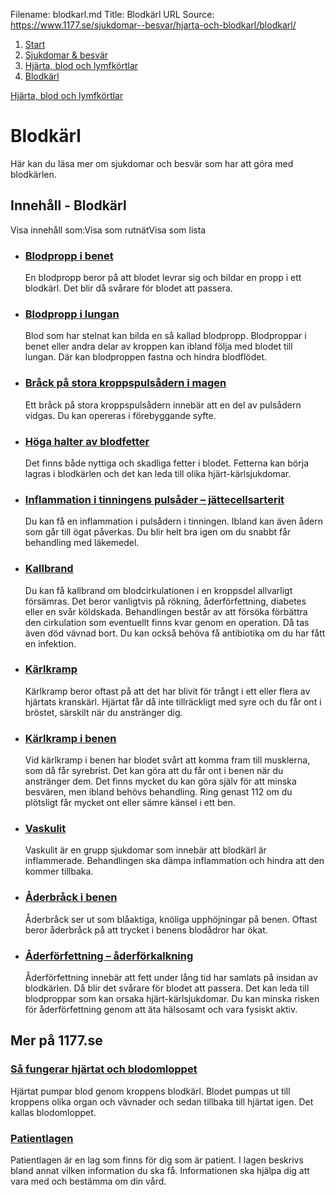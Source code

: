 Filename: blodkarl.md
Title: Blodkärl
URL Source: https://www.1177.se/sjukdomar--besvar/hjarta-och-blodkarl/blodkarl/

1.  [Start](https://www.1177.se/)
2.  [Sjukdomar & besvär](https://www.1177.se/sjukdomar--besvar/)
3.  [Hjärta, blod och lymfkörtlar](https://www.1177.se/sjukdomar--besvar/hjarta-och-blodkarl/)
4.  [Blodkärl](https://www.1177.se/sjukdomar--besvar/hjarta-och-blodkarl/blodkarl/)

[Hjärta, blod och lymfkörtlar](https://www.1177.se/sjukdomar--besvar/hjarta-och-blodkarl/)

Blodkärl
========

Här kan du läsa mer om sjukdomar och besvär som har att göra med blodkärlen.

Innehåll - Blodkärl
-------------------

Visa innehåll som:Visa som rutnätVisa som lista

*   ### [Blodpropp i benet](https://www.1177.se/sjukdomar--besvar/hjarta-och-blodkarl/blodkarl/blodpropp-i-benet/)
    
    En blodpropp beror på att blodet levrar sig och bildar en propp i ett blodkärl. Det blir då svårare för blodet att passera.
    
*   ### [Blodpropp i lungan](https://www.1177.se/sjukdomar--besvar/hjarta-och-blodkarl/blodkarl/blodpropp-i-lungan/)
    
    Blod som har stelnat kan bilda en så kallad blodpropp. Blodproppar i benet eller andra delar av kroppen kan ibland följa med blodet till lungan. Där kan blodproppen fastna och hindra blodflödet.
    
*   ### [Bråck på stora kroppspulsådern i magen](https://www.1177.se/sjukdomar--besvar/hjarta-och-blodkarl/blodkarl/brack-pa-stora-kroppspulsadern-i-magen/)
    
    Ett bråck på stora kroppspulsådern innebär att en del av pulsådern vidgas. Du kan opereras i förebyggande syfte.
    
*   ### [Höga halter av blodfetter](https://www.1177.se/sjukdomar--besvar/hjarta-och-blodkarl/blodkarl/hoga-blodfetter/)
    
    Det finns både nyttiga och skadliga fetter i blodet. Fetterna kan börja lagras i blodkärlen och det kan leda till olika hjärt-kärlsjukdomar.
    
*   ### [Inflammation i tinningens pulsåder – jättecellsarterit](https://www.1177.se/sjukdomar--besvar/hjarta-och-blodkarl/blodkarl/inflammation-i-tinningens-pulsader--temporalisarterit/)
    
    Du kan få en inflammation i pulsådern i tinningen. Ibland kan även ådern som går till ögat påverkas. Du blir helt bra igen om du snabbt får behandling med läkemedel.
    
*   ### [Kallbrand](https://www.1177.se/sjukdomar--besvar/hjarta-och-blodkarl/blodkarl/kallbrand/)
    
    Du kan få kallbrand om blodcirkulationen i en kroppsdel allvarligt försämras. Det beror vanligtvis på rökning, åderförfettning, diabetes eller en svår köldskada. Behandlingen består av att försöka förbättra den cirkulation som eventuellt finns kvar genom en operation. Då tas även död vävnad bort. Du kan också behöva få antibiotika om du har fått en infektion.
    
*   ### [Kärlkramp](https://www.1177.se/sjukdomar--besvar/hjarta-och-blodkarl/blodkarl/karlkramp/)
    
    Kärlkramp beror oftast på att det har blivit för trångt i ett eller flera av hjärtats kranskärl. Hjärtat får då inte tillräckligt med syre och du får ont i bröstet, särskilt när du anstränger dig.
    
*   ### [Kärlkramp i benen](https://www.1177.se/sjukdomar--besvar/hjarta-och-blodkarl/blodkarl/karlkramp-i-benen/)
    
    Vid kärlkramp i benen har blodet svårt att komma fram till musklerna, som då får syrebrist. Det kan göra att du får ont i benen när du anstränger dem. Det finns mycket du kan göra själv för att minska besvären, men ibland behövs behandling. Ring genast 112 om du plötsligt får mycket ont eller sämre känsel i ett ben.
    
*   ### [Vaskulit](https://www.1177.se/sjukdomar--besvar/hjarta-och-blodkarl/blodkarl/vaskulit/)
    
    Vaskulit är en grupp sjukdomar som innebär att blodkärl är inflammerade. Behandlingen ska dämpa inflammation och hindra att den kommer tillbaka.
    
*   ### [Åderbråck i benen](https://www.1177.se/sjukdomar--besvar/hjarta-och-blodkarl/blodkarl/aderbrack-i-benen/)
    
    Åderbråck ser ut som blåaktiga, knöliga upphöjningar på benen. Oftast beror åderbråck på att trycket i benens blodådror har ökat.
    
*   ### [Åderförfettning – åderförkalkning](https://www.1177.se/sjukdomar--besvar/hjarta-och-blodkarl/blodkarl/aderforfettning--aderforkalkning/)
    
    Åderförfettning innebär att fett under lång tid har samlats på insidan av blodkärlen. Då blir det svårare för blodet att passera. Det kan leda till blodproppar som kan orsaka hjärt-kärlsjukdomar. Du kan minska risken för åderförfettning genom att äta hälsosamt och vara fysiskt aktiv.
    

Mer på 1177.se
--------------

### [Så fungerar hjärtat och blodomloppet](https://www.1177.se/liv--halsa/sa-fungerar-kroppen/hjarta-och-blodomlopp/)

Hjärtat pumpar blod genom kroppens blodkärl. Blodet pumpas ut till kroppens olika organ och vävnader och sedan tillbaka till hjärtat igen. Det kallas blodomloppet.

### [Patientlagen](https://www.1177.se/sa-fungerar-varden/var-med-och-bestam-om-din-vard/patientlagen/)

Patientlagen är en lag som finns för dig som är patient. I lagen beskrivs bland annat vilken information du ska få. Informationen ska hjälpa dig att vara med och bestämma om din vård.
